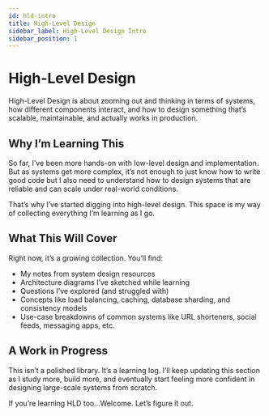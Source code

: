 ```yaml
---
id: hld-intro
title: High-Level Design
sidebar_label: High-Level Design Intro
sidebar_position: 1
---
```


# High-Level Design

High-Level Design is about zooming out and thinking in terms of systems, how different components interact, and how to design something that’s scalable, maintainable, and actually works in production.

## Why I’m Learning This

So far, I’ve been more hands-on with low-level design and implementation. But as systems get more complex, it’s not enough to just know how to write good code but I also need to understand how to design systems that are reliable and can scale under real-world conditions.

That’s why I’ve started digging into high-level design. This space is my way of collecting everything I’m learning as I go.

## What This Will Cover

Right now, it’s a growing collection. You’ll find:

- My notes from system design resources
- Architecture diagrams I’ve sketched while learning
- Questions I’ve explored (and struggled with)
- Concepts like load balancing, caching, database sharding, and consistency models
- Use-case breakdowns of common systems like URL shorteners, social feeds, messaging apps, etc.

## A Work in Progress

This isn’t a polished library. It’s a learning log. I’ll keep updating this section as I study more, build more, and eventually start feeling more confident in designing large-scale systems from scratch.

If you’re learning HLD too...Welcome. Let’s figure it out.
